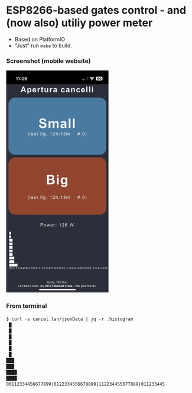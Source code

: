 # ESP8266-based gates control - and (now also) utiliy power meter

- Based on PlatformIO
- "Just" run `make` to build.

### Screenshot (mobile website)

<img src="https://raw.githubusercontent.com/marcov/esp-gatecontrol/master/screenshot.png" height="600px">

### From terminal

```console
$ curl -s cancel.lan/jsonData | jq -r .histogram
 █
 █
 █
 █
 █
 █
███
███
████
████
00112334456677899|0122334556678899|112234455677889|011233445
```
